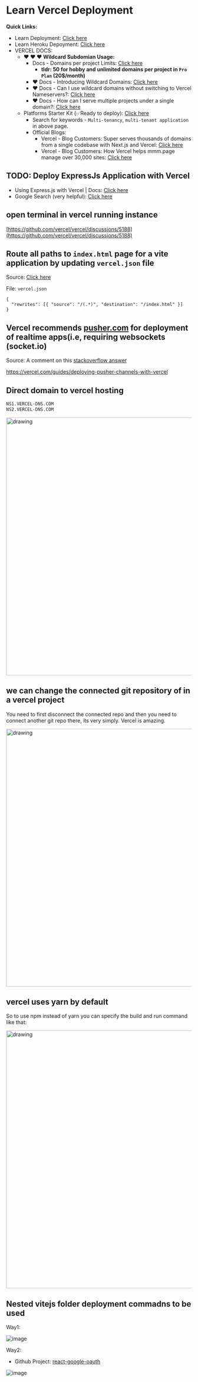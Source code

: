 # Learn Vercel Deployment

**Quick Links:**
- Learn Deployment: [Click here](./learn-deploy.md)
- Learn Heroku Depoyment: [Click here](learn-heroku.md)
- VERCEL DOCS:
    - **❤️ ❤️ ❤️ Wildcard Subdomian Usage:**
        - Docs - Domains per project Limits: [Click here](https://vercel.com/docs/limits/overview#domains)
            - **tldr: 50 for hobby and unlimited domains per project in `Pro Plan` (20$/month)**
        - ❤️ Docs - Introducing Wildcard Domains: [Click here](https://vercel.com/blog/wildcard-domains)
        - ❤️ Docs - Can I use wildcard domains without switching to Vercel Nameservers?: [Click here](https://vercel.com/guides/wildcard-domain-without-vercel-nameservers)
        - ❤️ Docs -  How can I serve multiple projects under a single domain?: [Click here](https://vercel.com/guides/how-can-i-serve-multiple-projects-under-a-single-domain)
    - Platforms Starter Kit (✅Ready to deploy): [Click here](https://vercel.com/templates/next.js/platforms-starter-kit)
        - Search for keywords - `Multi-tenancy`, `multi-tenant application` in above page.
        - Official Blogs:
            - Vercel - Blog Customers: Super serves thousands of domains from a single codebase with Next.js and Vercel: [Click here](https://vercel.com/blog/super-serves-thousands-of-domains-on-one-project-with-next-js-and-vercel)
            - Vercel - Blog Customers: How Vercel helps mmm.page manage over 30,000 sites: [Click here](https://vercel.com/blog/how-vercel-helps-mmm-page-manage-over-30-000-custom-domains)

## TODO: Deploy ExpressJs Application with Vercel

- Using Express.js with Vercel | Docs: [Click here](https://vercel.com/guides/using-express-with-vercel)
- Google Search (very helpful): [Click here](https://www.google.com/search?q=deployh+nodejs+to+vercel&oq=deployh+nodejs+to+vercel)

## open terminal in vercel running instance

[https://github.com/vercel/vercel/discussions/5188](https://github.com/vercel/vercel/discussions/5188)

## Route all paths to `index.html` page for a vite application by updating `vercel.json` file

Source: [Click here](https://stackoverflow.com/a/73752429/10012446)

File: `vercel.json`

```
{
  "rewrites": [{ "source": "/(.*)", "destination": "/index.html" }]
}
```

## Vercel recommends [pusher.com](https://pusher.com/channels) for deployment of realtime apps(i.e, requiring websockets (socket.io)

Source: A comment on this [stackoverflow answer](https://stackoverflow.com/a/62547135)

https://vercel.com/guides/deploying-pusher-channels-with-vercel

## Direct domain to vercel hosting

```txt
NS1.VERCEL-DNS.COM
NS2.VERCEL-DNS.COM
```

<img src="https://user-images.githubusercontent.com/31458531/192787365-6c3c392c-af1b-4564-a509-1a406d107e73.png" alt="drawing" width="700"/>

## we can change the connected git repository of in a vercel project

You need to first disconnect the connected repo and then you need to connect another git repo there, its very simply. Vercel is amazing.

<img src="https://user-images.githubusercontent.com/31458531/197267914-a6428018-289d-45c1-9d5c-01a758db355d.png" alt="drawing" width="700"/>

## vercel uses yarn by default

So to use npm instead of yarn you can specify the build and run command like that:

<img src="https://user-images.githubusercontent.com/31458531/196443722-ab84dc7f-7779-4fa3-be10-2096c04f29fc.png" alt="drawing" width="700"/>


## Nested vitejs folder deployment commadns to be used

Way1:

![image](https://github.com/sahilrajput03/sahilrajput03/assets/31458531/eaba7aee-6bf3-41a9-9662-504c2847ba9e)


Way2:

- Github Project: [react-google-oauth](https://github.com/sahilrajput03/react-google-oauth)

![image](https://github.com/sahilrajput03/sahilrajput03/assets/31458531/d9985c63-d2c2-4b87-ad01-2a13117b8e34)
